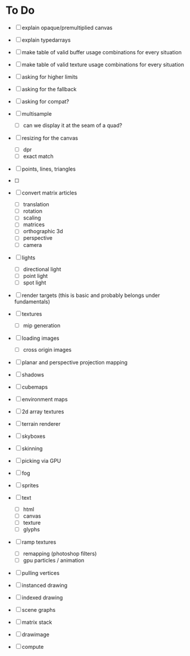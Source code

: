 # To Do

- [ ] explain opaque/premultiplied canvas
- [ ] explain typedarrays
- [ ] make table of valid buffer usage combinations for every situation
- [ ] make table of valid texture usage combinations for every situation
- [ ] asking for higher limits
- [ ] asking for the fallback
- [ ] asking for compat?
- [ ] multisample
  - [ ] can we display it at the seam of a quad?

- [ ] resizing for the canvas
  - [ ] dpr
  - [ ] exact match
- [ ] points, lines, triangles
- [ ] 

- [ ] convert matrix articles
  - [ ] translation
  - [ ] rotation
  - [ ] scaling
  - [ ] matrices
  - [ ] orthographic 3d
  - [ ] perspective
  - [ ] camera

- [ ] lights
  - [ ] directional light
  - [ ] point light
  - [ ] spot light

- [ ] render targets (this is basic and probably belongs under fundamentals)
- [ ] textures
  - [ ] mip generation
- [ ] loading images
  - [ ] cross origin images
- [ ] planar and perspective projection mapping
- [ ] shadows

- [ ] cubemaps
- [ ] environment maps
- [ ] 2d array textures
- [ ] terrain renderer
- [ ] skyboxes
- [ ] skinning
- [ ] picking via GPU
- [ ] fog

- [ ] sprites
- [ ] text
  - [ ] html
  - [ ] canvas
  - [ ] texture
  - [ ] glyphs

- [ ] ramp textures
  - [ ] remapping (photoshop filters)
  - [ ] gpu particles / animation

- [ ] pulling vertices
- [ ] instanced drawing
- [ ] indexed drawing


- [ ] scene graphs
- [ ] matrix stack
- [ ] drawimage

- [ ] compute 
